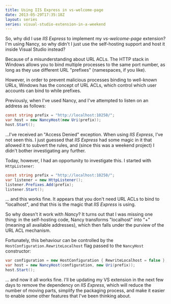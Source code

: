 ```yaml
---
title: Using IIS Express in vs-welcome-page
date: 2013-05-29T17:35:18Z
layout: series
series: visual-studio-extension-in-a-weekend
---
```

So, why did I use *IIS Express* to implement my *vs-welcome-page* extension? I'm using Nancy, so why didn't I just use
the self-hosting support and host it inside Visual Studio instead?

Because of a misunderstanding about URL ACLs. The HTTP stack in Windows allows you to bind multiple processes to the
same port number, as long as they use different URL "prefixes" (namespaces, if you like).

However, in order to prevent malicious processes binding to well-known URLs, Windows has the concept of URL ACLs, which
control which user accounts can bind to while prefixes.

Previously, when I've used Nancy, and I've attempted to listen on an address as follows:

```c#
const string prefix = "http://localhost:10250/";
var host = new NancyHost(new Uri(prefix));
host.Start();
```

...I've received an "Access Denied" exception. When using *IIS Express*, I've not seen this. I just guessed that *IIS
Express* had some magic in it that allowed it to subvert the rules, and (since this was a weekend project) I didn't
bother investigating any further.

Today, however, I had an opportunity to investigate this. I started with `HttpListener`:

```c#
const string prefix = "http://localhost:10250/";
var listener = new HttpListener();
listener.Prefixes.Add(prefix);
listener.Start();
```

... and this works fine. It appears that you don't need URL ACLs to bind to "localhost", and that this is the magic that
*IIS Express* is using.

So why doesn't it work with *Nancy*? It turns out that I was missing one thing: in the self-hosting code, Nancy
transforms "localhost" into "+" (meaning all available addresses), which then falls under the purview of the URL ACL
mechanism.

Fortunately, this behaviour can be controlled by the `HostConfiguration.RewriteLocalhost` flag passed to the `NancyHost`
constructor:

```c#
var configuration = new HostConfiguration { RewriteLocalhost = false };
var host = new NancyHost(configuration, new Uri(prefix));
host.Start();
```

... and now it all works fine. I'll be updating my VS extension in the next few days to remove the dependency on *IIS
Express*, which will reduce the number of moving parts, simplify the packaging process, and make it easier to enable
some other features that I've been thinking about.
